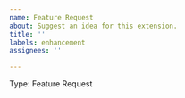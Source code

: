 ```yaml
---
name: Feature Request
about: Suggest an idea for this extension.
title: ''
labels: enhancement
assignees: ''

---
```


Type: Feature Request

<!--
Report issues with the Arm Debugger VS Code extension here.

Report issues with…
- The build tools or csolution standard here: https://github.com/Open-CMSIS-Pack/devtools/issues.
- The USB device management extension here: https://github.com/ARM-software/vscode-device-manager/issues.

Prior to creating a bug report, please review
existing issues at https://github.com/ARM-software/vscode-arm-debugger/issues
to avoid creating duplicates.
-->

<!-- Describe the feature you'd like. -->
